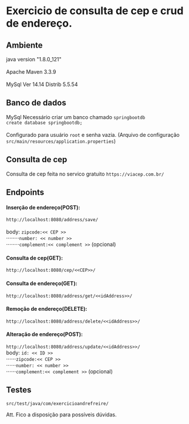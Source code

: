 # Exercicio de consulta de cep e crud de endereço.
## Ambiente
java version "1.8.0_121" <br />  
Apache Maven 3.3.9 <br />  
MySql Ver 14.14 Distrib 5.5.54 <br />  

## Banco de dados
MySql 
Necessário criar um banco chamado `springbootdb` <br />
  `create database springbootdb;` <br /><br />
Configurado para usuário `root` e senha vazia. (Arquivo de configuração `src/main/resources/application.properties`)


## Consulta de cep
Consulta de cep feita no servico gratuito `https://viacep.com.br/`

## Endpoints

#### Inserção de endereço(POST):
   `http://localhost:8080/address/save/` <br />  
    body: `zipcode:<< CEP >>` <br />
⋅⋅⋅⋅⋅⋅⋅⋅`number: << number >>`<br />
⋅⋅⋅⋅⋅⋅⋅⋅`complement:<< complement >>`  (opcional)
          
#### Consulta de cep(GET):
  `http://localhost:8080/cep/<<CEP>>/`

#### Consulta de endereço(GET):
  `http://localhost:8080/address/get/<<idAddress>>/`
 
#### Remoção de endereço(DELETE):
  `http://localhost:8080/address/delete/<<idAddress>>/`

#### Alteração de endereço(POST):
   `http://localhost:8080/address/update/<<idAddress>>/` <br />
    body: `id: << ID >>` <br />
⋅⋅⋅⋅⋅⋅`zipcode:<< CEP >>` <br />
⋅⋅⋅⋅⋅⋅`number: << number >>` <br />
⋅⋅⋅⋅⋅⋅`complement:<< complement >>`  (opcional)
          
## Testes
`src/test/java/com/exercicioandrefreire/`

Att.
Fico a disposição para possíveis dúvidas.
